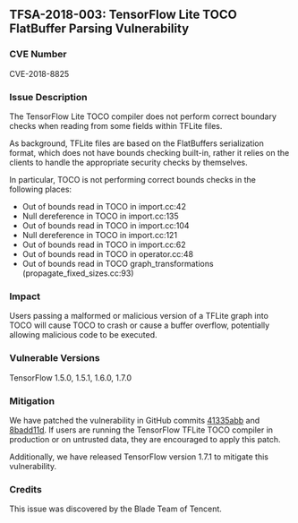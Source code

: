 ## TFSA-2018-003: TensorFlow Lite TOCO FlatBuffer Parsing Vulnerability

### CVE Number

CVE-2018-8825

### Issue Description

The TensorFlow Lite TOCO compiler does not perform correct boundary checks when
reading from some fields within TFLite files. 

As background, TFLite files are based on the FlatBuffers serialization format,
which does not have bounds checking built-in, rather it relies on the clients to
handle the appropriate security checks by themselves.

In particular, TOCO is not performing correct bounds checks in the following places:
* Out of bounds read in TOCO in import.cc:42
* Null dereference in TOCO in import.cc:135
* Out of bounds read in TOCO in import.cc:104
* Null dereference in TOCO in import.cc:121
* Out of bounds read in TOCO in import.cc:62
* Out of bounds read in TOCO in operator.cc:48
* Out of bounds read in TOCO graph_transformations (propagate_fixed_sizes.cc:93)


### Impact

Users passing a malformed or malicious version of a TFLite graph into TOCO will
cause TOCO to crash or cause a buffer overflow, potentially allowing malicious
code to be executed.

### Vulnerable Versions

TensorFlow 1.5.0, 1.5.1, 1.6.0, 1.7.0

### Mitigation

We have patched the vulnerability in GitHub commits [41335abb](https://github.com/tensorflow/tensorflow/commit/41335abb46f80ca644b5738550daef6136ba5476) and
[8badd11d](https://github.com/tensorflow/tensorflow/commit/8badd11d875a826bd318ed439909d5c47a7fb811).
If users are running the TensorFlow TFLite TOCO compiler in production or on
untrusted data, they are encouraged to apply this patch.

Additionally, we have released TensorFlow version 1.7.1 to mitigate this
vulnerability.

### Credits

This issue was discovered by the Blade Team of Tencent.
